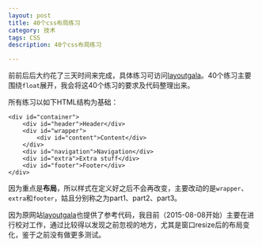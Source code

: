 ```yaml
---
layout: post
title: 40个css布局练习
category: 技术
tags: CSS
description: 40个css布局练习

---
```


前前后后大约花了三天时间来完成，具体练习可访问[layoutgala](http://blog.html.it/layoutgala/)。40个练习主要围绕`float`展开，我会将这40个练习的要求及代码整理出来。

所有练习以如下HTML结构为基础：

	<div id="container">
		<div id="header">Header</div>
  		<div id="wrapper">
    		<div id="content">Content</div>
  		</div>
  		<div id="navigation">Navigation</div>
  		<div id="extra">Extra stuff</div>
  		<div id="footer">Footer</div>
	</div> 
	
因为重点是**布局**，所以样式在定义好之后不会再改变，主要改动的是`wrapper`、`extra`和`footer`，姑且分别称之为part1、part2、part3。

因为原网站[layoutgala](http://blog.html.it/layoutgala/)也提供了参考代码，我目前（2015-08-08开始）主要在进行校对工作，通过比较得以发现之前忽视的地方，尤其是窗口resize后的布局变化，鉴于之前没有做更多测试。




